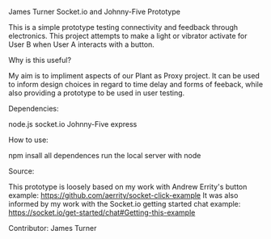 James Turner Socket.io and Johnny-Five Prototype

  This is a simple prototype testing connectivity and feedback through electronics.
    This project attempts to make a light or vibrator activate for User B when User A interacts with a button.
    
 Why is this useful?
 
   My aim is to impliment aspects of our Plant as Proxy project. It can be used to inform design choices in regard to time delay and forms of feeback, while also providing a prototype to be used in user testing.
   
Dependencies:

  node.js
  socket.io
  Johnny-Five
  express
  
How to use:

  npm insall all dependences
  run the local server with node
  
 Source:
 
  This prototype is loosely based on my work with Andrew Errity's button example:
    https://github.com/aerrity/socket-click-example
  It was also informed by my work with the Socket.io getting started chat example:
    https://socket.io/get-started/chat#Getting-this-example
    
 Contributor:
  James Turner
